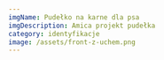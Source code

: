 ```yaml
---
imgName: Pudełko na karne dla psa
imgDescription: Amica projekt pudełka
category: identyfikacje
image: /assets/front-z-uchem.png
---
```

